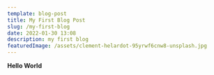 ```yaml
---
template: blog-post
title: My First Blog Post
slug: /my-first-blog
date: 2022-01-30 13:08
description: my first blog
featuredImage: /assets/clement-helardot-95yrwf6cnw8-unsplash.jpg
---
```

**Hello World**